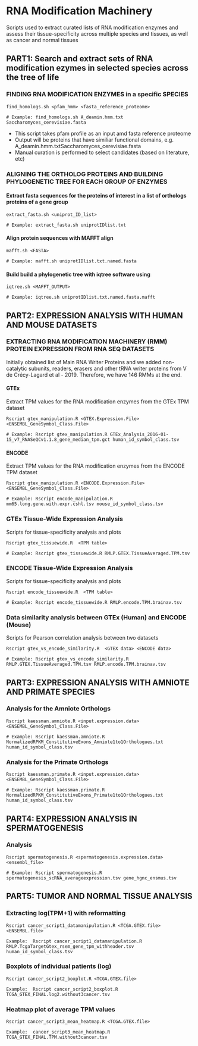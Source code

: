 # RNA Modification Machinery
Scripts used to extract curated lists of RNA modification enzymes and assess their tissue-specificity across multiple species and tissues, as well as cancer and normal tissues

## PART1: Search and extract sets of RNA modification ezymes in selected species across the tree of life

### FINDING RNA MODIFICATION ENZYMES in a specific SPECIES

``` 
find_homologs.sh <pfam_hmm> <fasta_reference_proteome> 

# Example: find_homologs.sh A_deamin.hmm.txt Saccharomyces_cerevisiae.fasta
``` 
- This script takes pfam profile as an input amd fasta reference proteome
- Output will be proteins that have similiar functional domains, e.g. A_deamin.hmm.txtSaccharomyces_cerevisiae.fasta
- Manual curation is performed to select candidates (based on literature, etc)

### ALIGNING THE ORTHOLOG PROTEINS AND BUILDING PHYLOGENETIC TREE FOR EACH GROUP OF ENZYMES

#### Extract fasta sequences for the proteins of interest in a list of orthologs proteins of a gene group
```
extract_fasta.sh <uniprot_ID_list>

# Example: extract_fasta.sh uniprotIDlist.txt
```
#### Align protein sequences with MAFFT align 
```
mafft.sh <FASTA>

# Example: mafft.sh uniprotIDlist.txt.named.fasta
```

#### Build build a phylogenetic tree with iqtree software using 
```
iqtree.sh <MAFFT_OUTPUT>

# Example: iqtree.sh uniprotIDlist.txt.named.fasta.mafft
```

## PART2: EXPRESSION ANALYSIS WITH HUMAN AND MOUSE DATASETS

### EXTRACTING RNA MODIFICATION MACHINERY (RMM) PROTEIN EXPRESSION FROM RNA SEQ DATASETS 
Initially obtained list of Main RNA Writer Proteins and we added non-catalytic subunits, readers, erasers and other tRNA writer proteins from V de Crécy-Lagard et al - 2019. Therefore, we have 146 RMMs at the end. 

#### GTEx 
Extract TPM values for the RNA modification enzymes from the GTEx TPM dataset
```
Rscript gtex_manipulation.R <GTEX.Expression.File> <ENSEMBL_GeneSymbol_Class.File>

# Example: Rscript gtex_manipulation.R GTEx_Analysis_2016-01-15_v7_RNASeQCv1.1.8_gene_median_tpm.gct human_id_symbol_class.tsv
```

#### ENCODE 
Extract TPM values for the RNA modification enzymes from the ENCODE TPM dataset
```
Rscript gtex_manipulation.R <ENCODE.Expression.File> <ENSEMBL_GeneSymbol_Class.File>

# Example: Rscript encode_manipulation.R mm65.long.gene.with.expr.cshl.tsv mouse_id_symbol_class.tsv
```

### GTEx Tissue-Wide Expression Analysis
Scripts for tissue-specificity analysis and plots 

``` 
Rscript gtex_tissuewide.R  <TPM table>

# Example: Rscript gtex_tissuewide.R RMLP.GTEX.TissueAveraged.TPM.tsv
``` 

### ENCODE Tissue-Wide Expression Analysis
Scripts for tissue-specificity analysis and plots 

``` 
Rscript encode_tissuewide.R  <TPM table>

# Example: Rscript encode_tissuewide.R RMLP.encode.TPM.brainav.tsv
``` 


### Data similarity analysis between GTEx (Human) and ENCODE (Mouse)
Scripts for Pearson correlation analysis between two datasets
``` 
Rscript gtex_vs_encode_similarity.R  <GTEX data> <ENCODE data> 

# Example: Rscript gtex_vs_encode_similarity.R RMLP.GTEX.TissueAveraged.TPM.tsv RMLP.encode.TPM.brainav.tsv
``` 

## PART3: EXPRESSION ANALYSIS WITH AMNIOTE AND PRIMATE SPECIES
### Analysis for the Amniote Orthologs

``` 
Rscript kaessman.amniote.R <input.expression.data> <ENSEMBL_GeneSymbol_Class.File>

# Example: Rscript kaessman.amniote.R NormalizedRPKM_ConstitutiveExons_Amniote1to1Orthologues.txt human_id_symbol_class.tsv
``` 

### Analysis for the Primate Orthologs
``` 
Rscript kaessman.primate.R <input.expression.data> <ENSEMBL_GeneSymbol_Class.File>

# Example: Rscript kaessman.primate.R NormalizedRPKM_ConstitutiveExons_Primate1to1Orthologues.txt human_id_symbol_class.tsv
``` 


## PART4: EXPRESSION ANALYSIS IN SPERMATOGENESIS
### Analysis

``` 
Rscript spermatogenesis.R <spermatogenesis.expression.data> <ensembl_file>

# Example: Rscript spermatogenesis.R spermatogenesis_scRNA_averageexpression.tsv gene_hgnc_ensmus.tsv
``` 

## PART5: TUMOR AND NORMAL TISSUE ANALYSIS
### Extracting log(TPM+1) with reformatting

``` 
Rscript cancer_script1_datamanipulation.R <TCGA.GTEX.file> <ENSEMBL.file>

Example:  Rscript cancer_script1_datamanipulation.R RMLP.TcgaTargetGtex_rsem_gene_tpm_withheader.tsv human_id_symbol_class.tsv
``` 

### Boxplots of individual patients (log)
``` 
Rscript cancer_script2_boxplot.R <TCGA.GTEX.file>

Example:  Rscript cancer_script2_boxplot.R TCGA_GTEX_FINAL.log2.without3cancer.tsv
``` 

### Heatmap plot of average TPM values

``` 
Rscript cancer_script3_mean_heatmap.R <TCGA.GTEX.file>

Example:  cancer_script3_mean_heatmap.R TCGA_GTEX_FINAL.TPM.without3cancer.tsv
``` 


